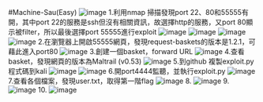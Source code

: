 #Machine-Sau(Easy)
![image](https://github.com/TwMoonBear-Arsenal/Pub-ClassWork/assets/144238471/fcab7274-02ec-4f42-8e90-73f420f4d6c9)
1.利用nmap 掃描發現port 22、80和55555有開，其中port 22的服務是ssh但沒有相關資訊，故選擇http的服務，又port 80顯示被filter，所以最後選擇port 55555進行exploit
![image](https://github.com/TwMoonBear-Arsenal/Pub-ClassWork/assets/144238471/9efb600c-c345-470a-a60e-735d2e8a20fc)
![image](https://github.com/TwMoonBear-Arsenal/Pub-ClassWork/assets/144238471/5d463aca-6d55-472f-9f19-c3b5bec8c51a)
![image](https://github.com/TwMoonBear-Arsenal/Pub-ClassWork/assets/144238471/23df4052-af47-430c-a701-977b30e9015f)
![image](https://github.com/TwMoonBear-Arsenal/Pub-ClassWork/assets/144238471/691df843-b205-43b1-ad7f-4ceb643fa096)
2.在瀏覽器上開啟55555網頁，發現request-baskets的版本是1.2.1，可藉此進入port80
![image](https://github.com/TwMoonBear-Arsenal/Pub-ClassWork/assets/144238471/bee206bc-8dfc-4a06-9fe9-4a79981b1ba3)
3.創建一個basket，forward URL
![image](https://github.com/TwMoonBear-Arsenal/Pub-ClassWork/assets/144238471/29c34897-4274-4fe2-841a-e34b32b347e1)
4.查看basket，發現網頁的版本為Maltrail (v0.53)
![image](https://github.com/TwMoonBear-Arsenal/Pub-ClassWork/assets/144238471/061eeded-045a-4e36-9322-be6a204fb3d4)
5.到github 複製exploit.py程式碼到kali
![image](https://github.com/TwMoonBear-Arsenal/Pub-ClassWork/assets/144238471/8526a8f0-a5de-475d-94e8-f83ba3cabae4)
![image](https://github.com/TwMoonBear-Arsenal/Pub-ClassWork/assets/144238471/7dddc28e-3aa1-4703-aece-eb9ec000f3a1)
6.開port4444監聽，並執行exploit.py
![image](https://github.com/TwMoonBear-Arsenal/Pub-ClassWork/assets/144238471/b94b135c-3b09-4cbf-8cbb-7f0051695934)
7.查看各個檔案，發現user.txt，取得第一階flag
![image](https://github.com/TwMoonBear-Arsenal/Pub-ClassWork/assets/144238471/5362da32-aa81-41d2-acf0-ee90f64503d9)
8.
![image](https://github.com/TwMoonBear-Arsenal/Pub-ClassWork/assets/144238471/fdcaa546-a178-4cfe-9ca0-c0f57bb66cdb)
9.
![image](https://github.com/TwMoonBear-Arsenal/Pub-ClassWork/assets/144238471/11324959-be93-4fb7-a28e-bdd417a33525)
10.
![image](https://github.com/TwMoonBear-Arsenal/Pub-ClassWork/assets/144238471/e2f89aac-7445-4690-8977-5c51e1819a16)


